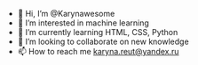 - 👋 Hi, I’m @Karynawesome
- 👀 I’m interested in machine learning
- 🌱 I’m currently learning HTML, CSS, Python
- 💞️ I’m looking to collaborate on new knowledge
- 📫 How to reach me karyna.reut@yandex.ru

<!---
Karynawesome/Karynawesome is a ✨ special ✨ repository because its `README.md` (this file) appears on your GitHub profile.
You can click the Preview link to take a look at your changes.
--->

